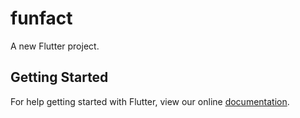 # funfact

A new Flutter project.

## Getting Started

For help getting started with Flutter, view our online
[documentation](https://flutter.io/).
